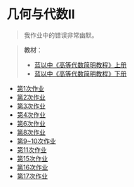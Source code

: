 # 几何与代数II

> 我作业中的错误非常幽默。

> **教材**：
> - [蓝以中《高等代数简明教程》上册](../../public/Book/蓝以中%20-%202007%20-%20高等代数简明教程.pdf)
> - [蓝以中《高等代数简明教程》下册](../../public/Book/蓝以中%20-%20高等代数简明教程（第二版）下册.pdf)

- [第1次作业](./作业/几代week1.pdf)
- [第2次作业](./作业/几代week2.pdf)
- [第3次作业](./作业/几代week3.pdf)
- [第4次作业](./作业/几代week4.pdf)
- [第6次作业](./作业/几代week6.pdf)
- [第8次作业](./作业/几代week8.pdf)
- [第9~10次作业](./作业/几代week9~10.pdf)
- [第11次作业](./作业/几代week11.pdf)
- [第15次作业](./作业/几代week15.pdf)
- [第16次作业](./作业/几代week16.pdf)
- [第17次作业](./作业/几代week17.pdf)
